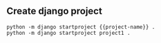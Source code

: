 ## Create django project

```
python -m django startproject {{project-name}} .
python -m django startproject project1 .
```
